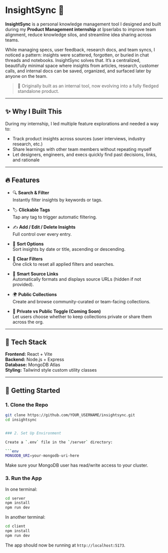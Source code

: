 # InsightSync 🧠

**InsightSync** is a personal knowledge management tool I designed and built during my **Product Management internship** at Ipserlabs to improve team alignment, reduce knowledge silos, and streamline idea sharing across teams.

While managing specs, user feedback, research docs, and team syncs, I noticed a pattern: insights were scattered, forgotten, or buried in chat threads and notebooks. InsightSync solves that. It’s a centralized, beautifully minimal space where insights from articles, research, customer calls, and internal docs can be saved, organized, and surfaced later by anyone on the team.

> 🚀 Originally built as an internal tool, now evolving into a fully fledged standalone product.

---

## ✨ Why I Built This

During my internship, I led multiple feature explorations and needed a way to:
- Track product insights across sources (user interviews, industry research, etc.)
- Share learnings with other team members without repeating myself
- Let designers, engineers, and execs quickly find past decisions, links, and rationale


---

## 🔥 Features

- 🔍 **Search & Filter**  
  Instantly filter insights by keywords or tags.

- 🏷️ **Clickable Tags**  
  Tap any tag to trigger automatic filtering.

- ✍️ **Add / Edit / Delete Insights**  
  Full control over every entry.

- 📅 **Sort Options**  
  Sort insights by date or title, ascending or descending.

- 🧼 **Clear Filters**  
  One click to reset all applied filters and searches.

- 🔗 **Smart Source Links**  
  Automatically formats and displays source URLs (hidden if not provided).

- 🌍 **Public Collections**  
  Create and browse community-curated or team-facing collections.

- 🔐 **Private vs Public Toggle (Coming Soon)**  
  Let users choose whether to keep collections private or share them across the org.

---

## 🧱 Tech Stack

**Frontend:** React + Vite  
**Backend:** Node.js + Express  
**Database:** MongoDB Atlas  
**Styling:** Tailwind style custom utility classes

---


## 🚀 Getting Started

### 1. Clone the Repo

```bash
git clone https://github.com/YOUR_USERNAME/insightsync.git
cd insightsync


### 2. Set Up Environment

Create a `.env` file in the `/server` directory:

```env
MONGODB_URI=your-mongodb-uri-here
```

Make sure your MongoDB user has read/write access to your cluster.

### 3. Run the App

In one terminal:

```bash
cd server
npm install
npm run dev
```

In another terminal:

```bash
cd client
npm install
npm run dev
```

The app should now be running at `http://localhost:5173`.
